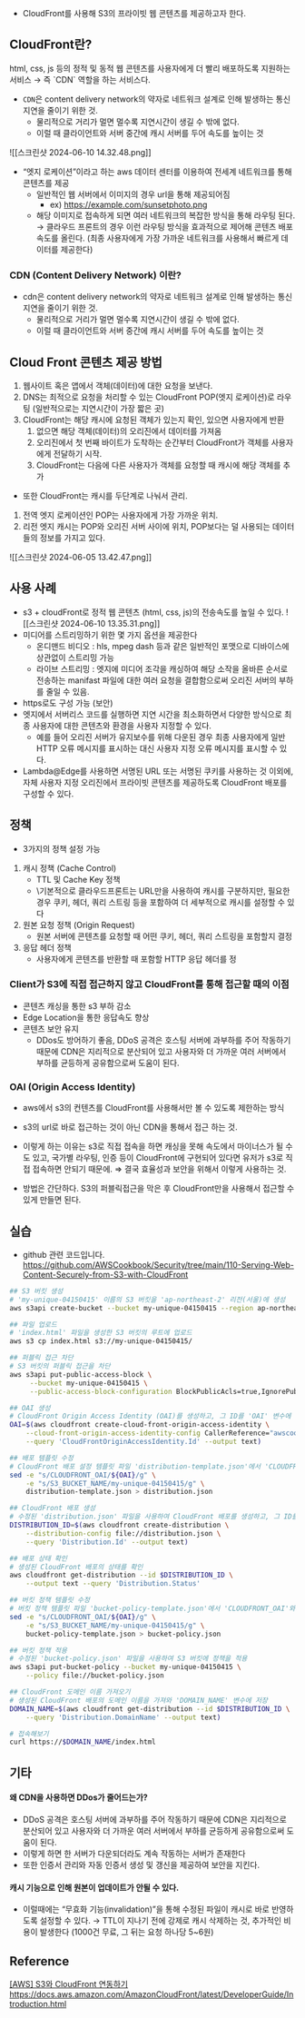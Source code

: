 
- CloudFront를 사용해 S3의 프라이빗 웹 콘텐츠를 제공하고자 한다.

## CloudFront란?
<aside>html, css, js 등의 정적 및 동적 웹 콘텐츠를 사용자에게 더 빨리 배포하도록 지원하는 서비스 → 즉 `CDN` 역할을 하는 서비스다.
</aside>

- `CDN`은 content delivery network의 약자로 네트워크 설계로 인해 발생하는 통신 지연을 줄이기 위한 것.
  - 물리적으로 거리가 멀면 멀수록 지연시간이 생길 수 밖에 없다.
  - 이럴 때 클라이언트와 서버 중간에 캐시 서버를 두어 속도를 높이는 것

![[스크린샷 2024-06-10 14.32.48.png]]

- “엣지 로케이션”이라고 하는 aws 데이터 센터를 이용하여 전세계 네트워크를 통해 콘텐츠를 제공
  - 일반적인 웹 서버에서 이미지의 경우 url을 통해 제공되어짐
    - ex) https://example.com/sunsetphoto.png
  - 해당 이미지로 접속하게 되면 여러 네트워크의 복잡한 방식을 통해 라우팅 된다.
    → 클라우드 프론트의 경우 이런 라우팅 방식을 효과적으로 제어해 콘텐츠 배포 속도를 올린다.
    (최종 사용자에게 가장 가까운 네트워크를 사용해서 빠르게 데이터를 제공한다)

### CDN (Content Delivery Network) 이란?
- cdn은 content delivery network의 약자로 네트워크 설계로 인해 발생하는 통신 지연을 줄이기 위한 것.
    - 물리적으로 거리가 멀면 멀수록 지연시간이 생길 수 밖에 없다.
    - 이럴 때 클라이언트와 서버 중간에 캐시 서버를 두어 속도를 높이는 것

## Cloud Front 콘텐츠 제공 방법
1. 웹사이트 혹은 앱에서 객체(데이터)에 대한 요청을 보낸다.
2. DNS는 최적으로 요청을 처리할 수 있는 CloudFront POP(엣지 로케이션)로 라우팅 (일반적으로는 지연시간이 가장 짧은 곳)
3. CloudFront는 해당 캐시에 요청된 객체가 있는지 확인, 있으면 사용자에게 반환
    1. 없으면 해당 객체(데이터)의 오리진에서 데이터를 가져옴
    2. 오리진에서 첫 번째 바이트가 도착하는 순간부터 CloudFront가 객체를 사용자에게 전달하기 시작.
    3. CloudFront는 다음에 다른 사용자가 객체를 요청할 때 캐시에 해당 객체를 추가

- 또한 CloudFront는 캐시를 두단계로 나눠서 관리.

1. 전역 엣지 로케이션인 POP는 사용자에게 가장 가까운 위치.
2. 리전 엣지 캐시는 POP와 오리진 서버 사이에 위치, POP보다는 덜 사용되는 데이터들의 정보를 가지고 있다.

![[스크린샷 2024-06-05 13.42.47.png]]

## 사용 사례
- s3 + cloudFront로 정적 웹 콘텐츠 (html, css, js)의 전송속도를 높일 수 있다.
![[스크린샷 2024-06-10 13.35.31.png]]
- 미디어를 스트리밍하기 위한 몇 가지 옵션을 제공한다
    - 온디맨드 비디오 : hls, mpeg dash 등과 같은 일반적인 포맷으로 디바이스에 상관없이 스트리밍 가능
    - 라이브 스트리밍 : 엣지에 미디어 조각을 캐싱하여 해당 소작을 올바른 순서로 전송하는 manifast 파일에 대한 여러 요청을 결합함으로써 오리진 서버의 부하를 줄일 수 있음.
- https로도 구성 가능 (보안)
- 엣지에서 서버리스 코드를 실행하면 지연 시간을 최소화하면서 다양한 방식으로 최종 사용자에 대한 콘텐츠와 환경을 사용자 지정할 수 있다.
    - 예를 들어 오리진 서버가 유지보수를 위해 다운된 경우 최종 사용자에게 일반 HTTP 오류 메시지를 표시하는 대신 사용자 지정 오류 메시지를 표시할 수 있다.
- Lambda@Edge를 사용하면 서명된 URL 또는 서명된 쿠키를 사용하는 것 이외에, 자체 사용자 지정 오리진에서 프라이빗 콘텐츠를 제공하도록 CloudFront 배포를 구성할 수 있다.
## 정책
- 3가지의 정책 설정 가능
1. 캐시 정책 (Cache Control)
	- TTL 및 Cache Key 정책 
	- \기본적으로 클라우드프론트는 URL만을 사용하여 캐시를 구분하지만, 필요한 경우 쿠키, 헤더, 쿼리 스트링 등을 포함하여 더 세부적으로 캐시를 설정할 수 있다
2. 원본 요청 정책 (Origin Request)
    - 원본 서버에 콘텐츠를 요청할 때 어떤 쿠키, 헤더, 쿼리 스트링을 포함할지 결정
3. 응답 헤더 정책
    - 사용자에게 콘텐츠를 반환할 때 포함할 HTTP 응답 헤더를 정

### Client가 S3에 직접 접근하지 않고 CloudFront를 통해 접근할 때의 이점
- 콘텐츠 캐싱을 통한 s3 부하 감소
- Edge Location을 통한 응답속도 향상
- 콘텐츠 보안 유지
  - DDos도 방어하기 좋음, DDoS 공격은 호스팅 서버에 과부하를 주어 작동하기 때문에 CDN은 지리적으로 분산되어 있고 사용자와 더 가까운 여러 서버에서 부하를 균등하게 공유함으로써 도움이 된다.

### OAI (Origin Access Identity)
- aws에서 s3의 컨텐츠를 CloudFront를 사용해서만 볼 수 있도록 제한하는 방식
- s3의 url로 바로 접근하는 것이 아닌 CDN을 통해서 접근 하는 것.
- 이렇게 하는 이유는 s3로 직접 접속을 하면 캐싱을 못해 속도에서 마이너스가 될 수도 있고, 국가별 라우팅, 인증 등이 CloudFront에 구현되어 있다면 유저가 s3로 직접 접속하면 안되기 때문에.
⇒ 결국 효율성과 보안을 위해서 이렇게 사용하는 것.

- 방법은 간단하다. S3의 퍼블릭접근을 막은 후 CloudFront만을 사용해서 접근할 수 있게 만들면 된다.

## 실습
- github 관련 코드입니다.
https://github.com/AWSCookbook/Security/tree/main/110-Serving-Web-Content-Securely-from-S3-with-CloudFront

```bash
## S3 버킷 생성
# 'my-unique-04150415' 이름의 S3 버킷을 'ap-northeast-2' 리전(서울)에 생성
aws s3api create-bucket --bucket my-unique-04150415 --region ap-northeast-2 --create-bucket-configuration LocationConstraint=ap-northeast-2

## 파일 업로드
# 'index.html' 파일을 생성한 S3 버킷의 루트에 업로드
aws s3 cp index.html s3://my-unique-04150415/

## 퍼블릭 접근 차단
# S3 버킷의 퍼블릭 접근을 차단
aws s3api put-public-access-block \
     --bucket my-unique-04150415 \
     --public-access-block-configuration BlockPublicAcls=true,IgnorePublicAcls=true,BlockPublicPolicy=true,RestrictPublicBuckets=true

## OAI 생성
# CloudFront Origin Access Identity (OAI)를 생성하고, 그 ID를 'OAI' 변수에 저장
OAI=$(aws cloudfront create-cloud-front-origin-access-identity \
    --cloud-front-origin-access-identity-config CallerReference="awscookbook",Comment="AWSCookbook OAI" \
    --query 'CloudFrontOriginAccessIdentity.Id' --output text)

## 배포 템플릿 수정
# CloudFront 배포 설정 템플릿 파일 'distribution-template.json'에서 'CLOUDFRONT_OAI'와 'S3_BUCKET_NAME'을 실제 값으로 대체하여 'distribution.json' 파일로 저장
sed -e "s/CLOUDFRONT_OAI/${OAI}/g" \
    -e "s/S3_BUCKET_NAME/my-unique-04150415/g" \
    distribution-template.json > distribution.json

## CloudFront 배포 생성
# 수정된 'distribution.json' 파일을 사용하여 CloudFront 배포를 생성하고, 그 ID를 'DISTRIBUTION_ID' 변수에 저장
DISTRIBUTION_ID=$(aws cloudfront create-distribution \
    --distribution-config file://distribution.json \
    --query 'Distribution.Id' --output text)

## 배포 상태 확인
# 생성된 CloudFront 배포의 상태를 확인
aws cloudfront get-distribution --id $DISTRIBUTION_ID \
    --output text --query 'Distribution.Status'

## 버킷 정책 템플릿 수정
# 버킷 정책 템플릿 파일 'bucket-policy-template.json'에서 'CLOUDFRONT_OAI'와 'S3_BUCKET_NAME'을 실제 값으로 대체하여 'bucket-policy.json' 파일로 저장
sed -e "s/CLOUDFRONT_OAI/${OAI}/g" \
    -e "s/S3_BUCKET_NAME/my-unique-04150415/g" \
    bucket-policy-template.json > bucket-policy.json

## 버킷 정책 적용
# 수정된 'bucket-policy.json' 파일을 사용하여 S3 버킷에 정책을 적용
aws s3api put-bucket-policy --bucket my-unique-04150415 \
    --policy file://bucket-policy.json

## CloudFront 도메인 이름 가져오기
# 생성된 CloudFront 배포의 도메인 이름을 가져와 'DOMAIN_NAME' 변수에 저장
DOMAIN_NAME=$(aws cloudfront get-distribution --id $DISTRIBUTION_ID \
    --query 'Distribution.DomainName' --output text)

# 접속해보기
curl https://$DOMAIN_NAME/index.html
```

## 기타
#### 왜 CDN을 사용하면 DDos가 줄어드는가?
- DDoS 공격은 호스팅 서버에 과부하를 주어 작동하기 때문에 CDN은 지리적으로 분산되어 있고 사용자와 더 가까운 여러 서버에서 부하를 균등하게 공유함으로써 도움이 된다.
- 이렇게 하면 한 서버가 다운되더라도 계속 작동하는 서버가 존재한다
- 또한 인증서 관리와 자동 인증서 생성 및 갱신을 제공하여 보안을 지킨다.

#### 캐시 기능으로 인해 원본이 업데이트가 안될 수 있다.
  - 이럴때에는 “무효화 기능(invalidation)”을 통해 수정된 파일이 캐시로 바로 반영하도록 설정할 수 있다.
    → TTL이 지나기 전에 강제로 캐시 삭제하는 것, 추가적인 비용이 발생한다 (1000건 무료, 그 뒤는 요청 하나당 5~6원)

## Reference

[[AWS] S3와 CloudFront 연동하기](https://velog.io/@rungoat/AWS-S3%EC%99%80-CloudFront-%EC%97%B0%EB%8F%99%ED%95%98%EA%B8%B0)
https://docs.aws.amazon.com/AmazonCloudFront/latest/DeveloperGuide/Introduction.html